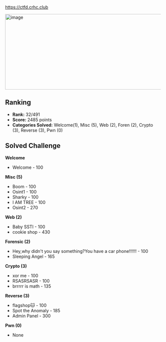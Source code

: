 https://ctfd.crhc.club

<img width="1039" height="244" alt="image" src="https://github.com/user-attachments/assets/8edf0a30-bfea-4c88-8354-cffbbd70c0bc" />

## Ranking
- **Rank:** 32/491
- **Score:** 2485 points
- **Categories Solved:** Welcome(1), Misc (5), Web (2), Foren (2), Crypto (3), Reverse (3), Pwn (0)

## Solved Challenge
**Welcome**  
- Welcome - 100 

**Misc (5)**  
- Boom - 100 
- Osint1 - 100  
- Sharky - 100  
- I AM TREE - 100  
- Osint2 - 270

**Web (2)**  
- Baby SSTI - 100  
- cookie shop - 430  

**Forensic (2)**  
- Hey,why didn't you say something?You have a car phone!!!!!! - 100  
- Sleeping Angel - 165  

**Crypto (3)**  
- xor me - 100  
- RSASRSASR - 100  
- brrrrr is math - 135  

**Reverse (3)**  
- flagshop🐱 - 100  
- Spot the Anomaly - 185  
- Admin Panel - 300   

**Pwn (0)**  
- None
